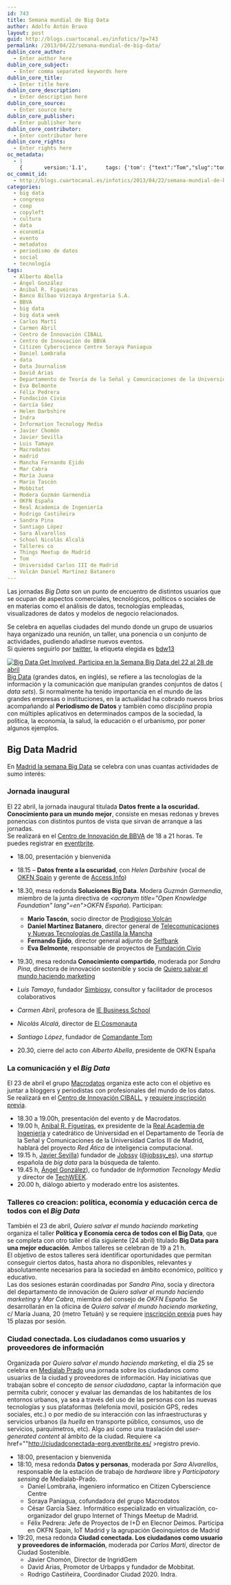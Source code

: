 ```yaml
---
id: 743
title: Semana mundial de Big Data
author: Adolfo Antón Bravo
layout: post
guid: http://blogs.cuartocanal.es/infotics/?p=743
permalink: /2013/04/22/semana-mundial-de-big-data/
dublin_core_author:
  - Enter author here
dublin_core_subject:
  - Enter comma separated keywords here
dublin_core_title:
  - Enter title here
dublin_core_description:
  - Enter description here
dublin_core_source:
  - Enter source here
dublin_core_publisher:
  - Enter publisher here
dublin_core_contributor:
  - Enter contributor here
dublin_core_rights:
  - Enter rights here
oc_metadata:
  - |
    {		version:'1.1',		tags: {'tom': {"text":"Tom","slug":"tom","source":{"url":"http://d.opencalais.com/pershash-1/9662ed3a-9325-313a-888f-09d5943d2e67","subjectURL":null,"type":{"url":"http://s.opencalais.com/1/type/em/e/Person","name":"Person","_className":"ArtifactType"},"name":"Tom","_className":"Entity","rawRelevance":0.26,"normalizedRelevance":0.4659498207885304},"bucketName":"current","bucketPlacement":"auto","_className":"Tag"}, 'luis-tamayo': {"text":"Luis Tamayo","slug":"luis-tamayo","source":{"url":"http://d.opencalais.com/pershash-1/a1a5d032-7108-3b03-a4ad-a1b6f665b676","subjectURL":null,"type":{"url":"http://s.opencalais.com/1/type/em/e/Person","name":"Person","_className":"ArtifactType"},"name":"Luis Tamayo","_className":"Entity","rawRelevance":0.269,"normalizedRelevance":0.482078853046595},"bucketName":"current","bucketPlacement":"auto","_className":"Tag"}, 'javier-sevilla': {"text":"Javier Sevilla","slug":"javier-sevilla","source":{"url":"http://d.opencalais.com/pershash-1/83d7e9f2-aa46-3c5e-b87b-f137d6e6e4bc","subjectURL":null,"type":{"url":"http://s.opencalais.com/1/type/em/e/Person","name":"Person","_className":"ArtifactType"},"name":"Javier Sevilla","_className":"Entity","rawRelevance":0.219,"normalizedRelevance":0.3924731182795699},"bucketName":"current","bucketPlacement":"auto","_className":"Tag"}, 'rodrigo-castieira': {"text":"Rodrigo Castiñeira","slug":"rodrigo-castieira","source":{"url":"http://d.opencalais.com/pershash-1/29f127bb-8f95-3cfb-ba3d-db0c1f295207","subjectURL":null,"type":{"url":"http://s.opencalais.com/1/type/em/e/Person","name":"Person","_className":"ArtifactType"},"name":"Rodrigo Castiñeira","_className":"Entity","rawRelevance":0.054,"normalizedRelevance":0.09677419354838708},"bucketName":"current","bucketPlacement":"auto","_className":"Tag"}, 'things-meetup-de-madrid': {"text":"Things Meetup de Madrid","slug":"things-meetup-de-madrid","source":{"url":"http://d.opencalais.com/comphash-1/41ffc750-2719-3d9f-b7e1-f821da0e6c71","subjectURL":null,"type":{"url":"http://s.opencalais.com/1/type/em/e/Company","name":"Company","_className":"ArtifactType"},"name":"Things Meetup de Madrid","_className":"Entity","rawRelevance":0.079,"normalizedRelevance":0.14157706093189962},"bucketName":"current","bucketPlacement":"auto","_className":"Tag"}, 'flix-pedrera': {"text":"Félix Pedrera","slug":"flix-pedrera","source":{"url":"http://d.opencalais.com/pershash-1/68f7db19-f105-32f0-88c8-e01abd79b4f7","subjectURL":null,"type":{"url":"http://s.opencalais.com/1/type/em/e/Person","name":"Person","_className":"ArtifactType"},"name":"Félix Pedrera","_className":"Entity","rawRelevance":0.073,"normalizedRelevance":0.13082437275985662},"bucketName":"current","bucketPlacement":"auto","_className":"Tag"}, 'carlos-mart': {"text":"Carlos Martí","slug":"carlos-mart","source":{"url":"http://d.opencalais.com/pershash-1/842c6797-263c-3043-be2a-826e2e05e270","subjectURL":null,"type":{"url":"http://s.opencalais.com/1/type/em/e/Person","name":"Person","_className":"ArtifactType"},"name":"Carlos Martí","_className":"Entity","rawRelevance":0.062,"normalizedRelevance":0.1111111111111111},"bucketName":"current","bucketPlacement":"auto","_className":"Tag"}, 'mara-juana': {"text":"María Juana","slug":"mara-juana","source":{"url":"http://d.opencalais.com/pershash-1/2a73fa03-5e8e-3a80-a55d-8f86b11bb3f1","subjectURL":null,"type":{"url":"http://s.opencalais.com/1/type/em/e/Person","name":"Person","_className":"ArtifactType"},"name":"María Juana","_className":"Entity","rawRelevance":0.143,"normalizedRelevance":0.25627240143369173},"bucketName":"current","bucketPlacement":"auto","_className":"Tag"}, 'information-tecnology-media': {"text":"Information Tecnology Media","slug":"information-tecnology-media","source":{"url":"http://d.opencalais.com/comphash-1/20a72448-a55e-3290-afd6-ea68a88f8d27","subjectURL":null,"type":{"url":"http://s.opencalais.com/1/type/em/e/Company","name":"Company","_className":"ArtifactType"},"name":"Information Tecnology Media","_className":"Entity","rawRelevance":0.208,"normalizedRelevance":0.37275985663082434},"bucketName":"current","bucketPlacement":"auto","_className":"Tag"}, 'anibal-r-figueiras': {"text":"Anibal R. Figueiras","slug":"anibal-r-figueiras","source":{"url":"http://d.opencalais.com/pershash-1/cbc73c68-5fcf-3092-af62-d091699d46c5","subjectURL":null,"type":{"url":"http://s.opencalais.com/1/type/em/e/Person","name":"Person","_className":"ArtifactType"},"name":"Anibal R. Figueiras","_className":"Entity","rawRelevance":0.229,"normalizedRelevance":0.4103942652329749},"bucketName":"current","bucketPlacement":"auto","_className":"Tag"}, 'alberto-abella': {"text":"Alberto Abella","slug":"alberto-abella","source":{"url":"http://d.opencalais.com/pershash-1/c694d760-3b30-3eb5-96af-ef4b66929dc9","subjectURL":null,"type":{"url":"http://s.opencalais.com/1/type/em/e/Person","name":"Person","_className":"ArtifactType"},"name":"Alberto Abella","_className":"Entity","rawRelevance":0.26,"normalizedRelevance":0.4659498207885304},"bucketName":"current","bucketPlacement":"auto","_className":"Tag"}, 'departamento-de-teora-de-la-seal-y-comunicaciones-de-la-universidad-carlos': {"text":"Departamento de Teoría de la Señal y Comunicaciones de la Universidad Carlos","slug":"departamento-de-teora-de-la-seal-y-comunicaciones-de-la-universidad-carlos","source":{"url":"http://d.opencalais.com/genericHasher-1/6e0a9d6e-52bc-3565-ac67-04ae015310bb","subjectURL":null,"type":{"url":"http://s.opencalais.com/1/type/em/e/Organization","name":"Organization","_className":"ArtifactType"},"name":"Departamento de Teoría de la Señal y Comunicaciones de la Universidad Carlos","_className":"Entity","rawRelevance":0.229,"normalizedRelevance":0.4103942652329749},"bucketName":"current","bucketPlacement":"auto","_className":"Tag"}, 'volcn-daniel-martnez-batanero': {"text":"Volcán Daniel Martínez Batanero","slug":"volcn-daniel-martnez-batanero","source":{"url":"http://d.opencalais.com/pershash-1/d3317c51-8ded-350c-b151-123faed44195","subjectURL":null,"type":{"url":"http://s.opencalais.com/1/type/em/e/Person","name":"Person","_className":"ArtifactType"},"name":"Volcán Daniel Martínez Batanero","_className":"Entity","rawRelevance":0.269,"normalizedRelevance":0.482078853046595},"bucketName":"current","bucketPlacement":"auto","_className":"Tag"}, 'mancha-fernando-ejido': {"text":"Mancha Fernando Ejido","slug":"mancha-fernando-ejido","source":{"url":"http://d.opencalais.com/pershash-1/7b1391c0-1dd8-36d9-8e35-c873802e9cf5","subjectURL":null,"type":{"url":"http://s.opencalais.com/1/type/em/e/Person","name":"Person","_className":"ArtifactType"},"name":"Mancha Fernando Ejido","_className":"Entity","rawRelevance":0.269,"normalizedRelevance":0.482078853046595},"bucketName":"current","bucketPlacement":"auto","_className":"Tag"}, 'madrid': {"text":"Madrid","slug":"madrid","source":{"url":"http://d.opencalais.com/er/geo/city/ralg-geo1/144602b7-dd1d-5be6-1364-ec9012561250","subjectURL":"http://d.opencalais.com/genericHasher-1/64b605ec-8d87-3685-97eb-378eca0c134a","type":{"url":"http://s.opencalais.com/1/type/er/Geo/City","name":"City","_className":"ArtifactType"},"name":"Madrid","_className":"Entity","rawRelevance":0.558,"normalizedRelevance":1},"bucketName":"current","bucketPlacement":"auto","_className":"Tag"}, 'david-arias': {"text":"David Arias","slug":"david-arias","source":{"url":"http://d.opencalais.com/pershash-1/e3dafda6-3a58-3e8d-8950-5e48f961a9de","subjectURL":null,"type":{"url":"http://s.opencalais.com/1/type/em/e/Person","name":"Person","_className":"ArtifactType"},"name":"David Arias","_className":"Entity","rawRelevance":0.058,"normalizedRelevance":0.1039426523297491},"bucketName":"current","bucketPlacement":"auto","_className":"Tag"}, 'centro-de-innovacin-de-bbva': {"text":"Centro de Innovación de BBVA","slug":"centro-de-innovacin-de-bbva","source":{"url":"http://d.opencalais.com/genericHasher-1/eae68f74-b229-3fe4-90ef-8736e9adfda6","subjectURL":null,"type":{"url":"http://s.opencalais.com/1/type/em/e/Organization","name":"Organization","_className":"ArtifactType"},"name":"Centro de Innovación de BBVA","_className":"Entity","rawRelevance":0.298,"normalizedRelevance":0.5340501792114695},"bucketName":"current","bucketPlacement":"auto","_className":"Tag"}, 'talleres-co': {"text":"Talleres co","slug":"talleres-co","source":{"url":"http://d.opencalais.com/comphash-1/1316328b-28c8-32a6-9100-11c4d8361160","subjectURL":null,"type":{"url":"http://s.opencalais.com/1/type/em/e/Company","name":"Company","_className":"ArtifactType"},"name":"Talleres co","_className":"Entity","rawRelevance":0.186,"normalizedRelevance":0.3333333333333333},"bucketName":"current","bucketPlacement":"auto","_className":"Tag"}, 'macrodatos': {"text":"Macrodatos","slug":"macrodatos","source":{"url":"http://d.opencalais.com/comphash-1/690a6b80-557c-3eec-8457-b992173df7e3","subjectURL":null,"type":{"url":"http://s.opencalais.com/1/type/em/e/Company","name":"Company","_className":"ArtifactType"},"name":"Macrodatos","_className":"Entity","rawRelevance":0.272,"normalizedRelevance":0.4874551971326165},"bucketName":"current","bucketPlacement":"auto","_className":"Tag"}, 'modera-guzmn-garmendia': {"text":"Modera Guzmán Garmendia","slug":"modera-guzmn-garmendia","source":{"url":"http://d.opencalais.com/pershash-1/c8d65874-2c80-38b6-b28f-f4b144f9c931","subjectURL":null,"type":{"url":"http://s.opencalais.com/1/type/em/e/Person","name":"Person","_className":"ArtifactType"},"name":"Modera Guzmán Garmendia","_className":"Entity","rawRelevance":0.278,"normalizedRelevance":0.4982078853046595},"bucketName":"current","bucketPlacement":"auto","_className":"Tag"}, 'universidad-carlos-iii-de-madrid': {"text":"Universidad Carlos III de Madrid","slug":"universidad-carlos-iii-de-madrid","source":{"url":"http://d.opencalais.com/genericHasher-1/9b6d05a2-49cf-3fb0-b263-d543800e0c38","subjectURL":null,"type":{"url":"http://s.opencalais.com/1/type/em/e/Organization","name":"Organization","_className":"ArtifactType"},"name":"Universidad Carlos III de Madrid","_className":"Entity","rawRelevance":0.235,"normalizedRelevance":0.42114695340501784},"bucketName":"current","bucketPlacement":"auto","_className":"Tag"}, 'mobbitat': {"text":"Mobbitat","slug":"mobbitat","source":{"url":"http://d.opencalais.com/comphash-1/452388fb-617f-3647-a26e-c2595df19dbd","subjectURL":null,"type":{"url":"http://s.opencalais.com/1/type/em/e/Company","name":"Company","_className":"ArtifactType"},"name":"Mobbitat","_className":"Entity","rawRelevance":0.058,"normalizedRelevance":0.1039426523297491},"bucketName":"current","bucketPlacement":"auto","_className":"Tag"}, 'okfn-espaa': {"text":"OKFN España","slug":"okfn-espaa","source":{"url":"http://d.opencalais.com/comphash-1/3a08e539-0c73-34ff-9959-25025b6a97b2","subjectURL":null,"type":{"url":"http://s.opencalais.com/1/type/em/e/Company","name":"Company","_className":"ArtifactType"},"name":"OKFN España","_className":"Entity","rawRelevance":0.479,"normalizedRelevance":0.8584229390681003},"bucketName":"current","bucketPlacement":"auto","_className":"Tag"}, 'real-academia-de-ingeniera': {"text":"Real Academia de Ingeniería","slug":"real-academia-de-ingeniera","source":{"url":"http://d.opencalais.com/genericHasher-1/3f0916ea-fe45-3dc4-ab17-911b6d7c88d0","subjectURL":null,"type":{"url":"http://s.opencalais.com/1/type/em/e/Organization","name":"Organization","_className":"ArtifactType"},"name":"Real Academia de Ingeniería","_className":"Entity","rawRelevance":0.229,"normalizedRelevance":0.4103942652329749},"bucketName":"current","bucketPlacement":"auto","_className":"Tag"}, 'santiago-lpez': {"text":"Santiago López","slug":"santiago-lpez","source":{"url":"http://d.opencalais.com/pershash-1/35ce93ad-375e-3244-9a7a-f52c1f32b620","subjectURL":null,"type":{"url":"http://s.opencalais.com/1/type/em/e/Person","name":"Person","_className":"ArtifactType"},"name":"Santiago López","_className":"Entity","rawRelevance":0.269,"normalizedRelevance":0.482078853046595},"bucketName":"current","bucketPlacement":"auto","_className":"Tag"}, 'eva-belmonte': {"text":"Eva Belmonte","slug":"eva-belmonte","source":{"url":"http://d.opencalais.com/pershash-1/0be75324-d82f-3bf1-9a5b-2e3e0bcde5a2","subjectURL":null,"type":{"url":"http://s.opencalais.com/1/type/em/e/Person","name":"Person","_className":"ArtifactType"},"name":"Eva Belmonte","_className":"Entity","rawRelevance":0.269,"normalizedRelevance":0.482078853046595},"bucketName":"current","bucketPlacement":"auto","_className":"Tag"}, 'javier-chomn': {"text":"Javier Chomón","slug":"javier-chomn","source":{"url":"http://d.opencalais.com/pershash-1/5b31ecaf-ed83-3d50-930a-2ac8887ab98c","subjectURL":null,"type":{"url":"http://s.opencalais.com/1/type/em/e/Person","name":"Person","_className":"ArtifactType"},"name":"Javier Chomón","_className":"Entity","rawRelevance":0.058,"normalizedRelevance":0.1039426523297491},"bucketName":"current","bucketPlacement":"auto","_className":"Tag"}, 'banco-bilbao-vizcaya-argentaria-sa': {"text":"Banco Bilbao Vizcaya Argentaria S.A.","slug":"banco-bilbao-vizcaya-argentaria-sa","source":{"url":"http://d.opencalais.com/er/company/ralg-tr1r/24dac658-e8f4-3b05-a31d-c6bfecb3df9a","subjectURL":"http://d.opencalais.com/comphash-1/7f19ae7e-63e2-344b-807c-468ea9eadabb","type":{"url":"http://s.opencalais.com/1/type/er/Company","name":"Company","_className":"ArtifactType"},"name":"Banco Bilbao Vizcaya Argentaria S.A.","_className":"Entity","rawRelevance":0.303,"normalizedRelevance":0.543010752688172},"bucketName":"current","bucketPlacement":"auto","_className":"Tag"}, 'citizen-cyberscience-centre-soraya-paniagua': {"text":"Citizen Cyberscience Centre Soraya Paniagua","slug":"citizen-cyberscience-centre-soraya-paniagua","source":{"url":"http://d.opencalais.com/genericHasher-1/2c7d0876-e93f-3789-aff2-4dfd28ca4bcc","subjectURL":null,"type":{"url":"http://s.opencalais.com/1/type/em/e/Organization","name":"Organization","_className":"ArtifactType"},"name":"Citizen Cyberscience Centre Soraya Paniagua","_className":"Entity","rawRelevance":0.085,"normalizedRelevance":0.15232974910394265},"bucketName":"current","bucketPlacement":"auto","_className":"Tag"}, 'indra': {"text":"Indra","slug":"indra","source":{"url":"http://d.opencalais.com/pershash-1/1b6a16c4-c937-32ac-ab71-0bd184d2af9c","subjectURL":null,"type":{"url":"http://s.opencalais.com/1/type/em/e/Person","name":"Person","_className":"ArtifactType"},"name":"Indra","_className":"Entity","rawRelevance":0.05,"normalizedRelevance":0.08960573476702509},"bucketName":"current","bucketPlacement":"auto","_className":"Tag"}, 'school-nicols-alcal': {"text":"School Nicolás Alcalá","slug":"school-nicols-alcal","source":{"url":"http://d.opencalais.com/pershash-1/d51b6e3f-1472-3d0a-8ac4-ca5b6644b08b","subjectURL":null,"type":{"url":"http://s.opencalais.com/1/type/em/e/Person","name":"Person","_className":"ArtifactType"},"name":"School Nicolás Alcalá","_className":"Entity","rawRelevance":0.269,"normalizedRelevance":0.482078853046595},"bucketName":"current","bucketPlacement":"auto","_className":"Tag"}, 'daniel-lombraa': {"text":"Daniel Lombraña","slug":"daniel-lombraa","source":{"url":"http://d.opencalais.com/pershash-1/5dafff09-5c74-3db6-b602-3b0e37900906","subjectURL":null,"type":{"url":"http://s.opencalais.com/1/type/em/e/Person","name":"Person","_className":"ArtifactType"},"name":"Daniel Lombraña","_className":"Entity","rawRelevance":0.085,"normalizedRelevance":0.15232974910394265},"bucketName":"current","bucketPlacement":"auto","_className":"Tag"}, 'carmen-abril': {"text":"Carmen Abril","slug":"carmen-abril","source":{"url":"http://d.opencalais.com/pershash-1/36d18983-1198-38df-95d0-d43968b9748d","subjectURL":null,"type":{"url":"http://s.opencalais.com/1/type/em/e/Person","name":"Person","_className":"ArtifactType"},"name":"Carmen Abril","_className":"Entity","rawRelevance":0.269,"normalizedRelevance":0.482078853046595},"bucketName":"current","bucketPlacement":"auto","_className":"Tag"}, 'fundacin-civio': {"text":"Fundación Civio","slug":"fundacin-civio","source":{"url":"http://d.opencalais.com/genericHasher-1/8d9d207f-0f44-3170-9afd-8607a0a98d6f","subjectURL":null,"type":{"url":"http://s.opencalais.com/1/type/em/e/Organization","name":"Organization","_className":"ArtifactType"},"name":"Fundación Civio","_className":"Entity","rawRelevance":0.269,"normalizedRelevance":0.482078853046595},"bucketName":"current","bucketPlacement":"auto","_className":"Tag"}, 'ngel-gonzlez': {"text":"Ángel González","slug":"ngel-gonzlez","source":{"url":"http://d.opencalais.com/pershash-1/baf671f5-c63b-3796-a5e0-3d05e026197d","subjectURL":null,"type":{"url":"http://s.opencalais.com/1/type/em/e/Person","name":"Person","_className":"ArtifactType"},"name":"Ángel González","_className":"Entity","rawRelevance":0.208,"normalizedRelevance":0.37275985663082434},"bucketName":"current","bucketPlacement":"auto","_className":"Tag"}, 'helen-darbshire': {"text":"Helen Darbshire","slug":"helen-darbshire","source":{"url":"http://d.opencalais.com/pershash-1/4ac9235c-f419-328d-a168-2cdf44519345","subjectURL":null,"type":{"url":"http://s.opencalais.com/1/type/em/e/Person","name":"Person","_className":"ArtifactType"},"name":"Helen Darbshire","_className":"Entity","rawRelevance":0.285,"normalizedRelevance":0.5107526881720429},"bucketName":"current","bucketPlacement":"auto","_className":"Tag"}, 'sandra-pina': {"text":"Sandra Pina","slug":"sandra-pina","source":{"url":"http://d.opencalais.com/pershash-1/aa0acf29-bd25-39ce-bc64-d7c4ab3f0c3d","subjectURL":null,"type":{"url":"http://s.opencalais.com/1/type/em/e/Person","name":"Person","_className":"ArtifactType"},"name":"Sandra Pina","_className":"Entity","rawRelevance":0.335,"normalizedRelevance":0.600358422939068},"bucketName":"current","bucketPlacement":"auto","_className":"Tag"}, 'garca-sez': {"text":"García Sáez","slug":"garca-sez","source":{"url":"http://d.opencalais.com/pershash-1/b1822ebe-581b-3838-aa74-16a5ad459b66","subjectURL":null,"type":{"url":"http://s.opencalais.com/1/type/em/e/Person","name":"Person","_className":"ArtifactType"},"name":"García Sáez","_className":"Entity","rawRelevance":0.085,"normalizedRelevance":0.15232974910394265},"bucketName":"current","bucketPlacement":"auto","_className":"Tag"}, 'mar-cabra': {"text":"Mar Cabra","slug":"mar-cabra","source":{"url":"http://d.opencalais.com/genericHasher-1/a3648227-cd70-360b-9e40-992bf76e877b","subjectURL":null,"type":{"url":"http://s.opencalais.com/1/type/em/e/NaturalFeature","name":"NaturalFeature","_className":"ArtifactType"},"name":"Mar Cabra","_className":"Entity","rawRelevance":0.154,"normalizedRelevance":0.27598566308243727},"bucketName":"current","bucketPlacement":"auto","_className":"Tag"}, 'sara-alvarellos': {"text":"Sara Alvarellos","slug":"sara-alvarellos","source":{"url":"http://d.opencalais.com/pershash-1/310a0221-b760-3740-a737-3bd6df62df13","subjectURL":null,"type":{"url":"http://s.opencalais.com/1/type/em/e/Person","name":"Person","_className":"ArtifactType"},"name":"Sara Alvarellos","_className":"Entity","rawRelevance":0.092,"normalizedRelevance":0.16487455197132614},"bucketName":"current","bucketPlacement":"auto","_className":"Tag"}, 'mario-tascn': {"text":"Mario Tascón","slug":"mario-tascn","source":{"url":"http://d.opencalais.com/pershash-1/6bccb67c-27a8-314c-8834-132262d6149b","subjectURL":null,"type":{"url":"http://s.opencalais.com/1/type/em/e/Person","name":"Person","_className":"ArtifactType"},"name":"Mario Tascón","_className":"Entity","rawRelevance":0.269,"normalizedRelevance":0.482078853046595},"bucketName":"current","bucketPlacement":"auto","_className":"Tag"}, 'centro-de-innovacin-ciball': {"text":"Centro de Innovación CIBALL","slug":"centro-de-innovacin-ciball","source":{"url":"http://d.opencalais.com/genericHasher-1/e52cb542-7cb5-38b3-8ba3-3e8a771c43c8","subjectURL":null,"type":{"url":"http://s.opencalais.com/1/type/em/e/Organization","name":"Organization","_className":"ArtifactType"},"name":"Centro de Innovación CIBALL","_className":"Entity","rawRelevance":0.25,"normalizedRelevance":0.4480286738351254},"bucketName":"current","bucketPlacement":"auto","_className":"Tag"}, 'big-data': {"text":"big data","slug":"big-data","source":null,"bucketName":"current","bucketPlacement":"auto","_className":"Tag"}, 'data': {"text":"data","slug":"data","source":null,"bucketName":"current","bucketPlacement":"auto","_className":"Tag"}, 'data-journalism': {"text":"data journalism","slug":"data-journalism","source":null,"bucketName":"current","bucketPlacement":"auto","_className":"Tag"}, 'big-data-week': {"text":"big data week","slug":"big-data-week","source":null,"bucketName":"current","bucketPlacement":"auto","_className":"Tag"}}	}
oc_commit_id:
  - http://blogs.cuartocanal.es/infotics/2013/04/22/semana-mundial-de-big-data/1366628939
categories:
  - big data
  - congreso
  - coop
  - copyleft
  - cultura
  - data
  - economía
  - evento
  - metadatos
  - periodismo de datos
  - social
  - tecnología
tags:
  - Alberto Abella
  - Ángel González
  - Anibal R. Figueiras
  - Banco Bilbao Vizcaya Argentaria S.A.
  - BBVA
  - big data
  - big data week
  - Carlos Martí
  - Carmen Abril
  - Centro de Innovación CIBALL
  - Centro de Innovación de BBVA
  - Citizen Cyberscience Centre Soraya Paniagua
  - Daniel Lombraña
  - data
  - Data Journalism
  - David Arias
  - Departamento de Teoría de la Señal y Comunicaciones de la Universidad Carlos
  - Eva Belmonte
  - Félix Pedrera
  - Fundación Civio
  - García Sáez
  - Helen Darbshire
  - Indra
  - Information Tecnology Media
  - Javier Chomón
  - Javier Sevilla
  - Luis Tamayo
  - Macrodatos
  - madrid
  - Mancha Fernando Ejido
  - Mar Cabra
  - María Juana
  - Mario Tascón
  - Mobbitat
  - Modera Guzmán Garmendia
  - OKFN España
  - Real Academia de Ingeniería
  - Rodrigo Castiñeira
  - Sandra Pina
  - Santiago López
  - Sara Alvarellos
  - School Nicolás Alcalá
  - Talleres co
  - Things Meetup de Madrid
  - Tom
  - Universidad Carlos III de Madrid
  - Volcán Daniel Martínez Batanero
---
```

Las jornadas *Big Data* son un punto de encuentro de distintos usuarios que se ocupan de aspectos comerciales, tecnológicos, políticos o sociales de en materias como el análisis de datos, tecnologías empleadas, visualizadores de datos y modelos de negocio relacionados.

Se celebra en aquellas ciudades del mundo donde un grupo de usuarios haya organizado una reunión, un taller, una ponencia o un conjunto de actividades, pudiendo añadirse nuevos eventos.  
Si quieres seguirlo por [twitter][1], la etiqueta elegida es [bdw13][2]

<a href="http://i1.wp.com/blogs.cuartocanal.es/infotics/files/2013/04/bigdatagetinvolved.jpg" data-rel="lightbox-0" title=""><img src="http://i1.wp.com/blogs.cuartocanal.es/infotics/files/2013/04/bigdatagetinvolved.jpg?fit=600%2C336" alt="Big Data Get Involved, Participa en la Semana Big Data del 22 al 28 de abril" class="alignnone size-full wp-image-753" data-recalc-dims="1" /></a>  
[Big Data][3] (grandes datos, en inglés), se refiere a las tecnologías de la información y la comunicación que manipulan grandes conjuntos de datos ( *data sets*). Si normalmente ha tenido importancia en el mundo de las grandes empresas o instituciones, en la actualidad ha cobrado nuevos bríos acompañando al **Periodismo de Datos** y también como *disciplina* propia con múltiples aplicativos en determinados campos de la sociedad, la política, la economía, la salud, la educación o el urbanismo, por poner algunos ejemplos.

## Big Data Madrid

En [Madrid la semana Big Data][4] se celebra con unas cuantas actividades de sumo interés:

### Jornada inaugural

El 22 abril, la jornada inaugural titulada **Datos frente a la oscuridad. Conocimiento para un mundo mejor**, consiste en mesas redonas y breves ponencias con distintos puntos de vista que sirvan de arranque a las jornadas.  
Se realizará en el [Centro de Innovación de BBVA][5] de 18 a 21 horas. Te puedes registrar en [eventbrite][6].

  * 18.00, presentación y bienvenida
  * 18.15 &#8211; **Datos frente a la oscuridad**, con *Helen Darbshire* (vocal de [OKFN Spain][7] y gerente de [Access Info][8])
  * 18.30, mesa redonda **Soluciones Big Data**. Modera *Guzmán Garmendia*, miembro de la junta directiva de *<acronym title="Open Knowledge Foundation" lang"=en">OKFN</acronym> España*). Participan: 
      * **Mario Tascón**, socio director de [Prodigioso Volcán][9]
      * **Daniel Martínez Batanero**, director general de [Telecomunicaciones y Nuevas Tecnologías de Castilla la Mancha][10]
      * **Fernando Ejido**, director general adjunto de [Selfbank][11]
      * **Eva Belmonte**, responsable de proyectos de [Fundación Civio][12]
  * 19.30, mesa redonda **Conocimiento compartido**, moderada por *Sandra Pina*, directora de innovación sostenible y socia de [Quiero salvar el mundo haciendo marketing][13]
  * *Luis Tamayo*, fundador [Simbiosy][14], consultor y facilitador de procesos colaborativos
  * *Carmen Abril*, profesora de [IE Business School][15]
  * *Nicolás Alcalá*, director de [El Cosmonauta][16]
  * *Santiago López*, fundador de [Comandante Tom][17]</li> 

  * 20.30, cierre del acto con *Alberto Abella*, presidente de OKFN España</li> </ul> 

### La comunicación y el *Big Data*

El 23 de abril el grupo [Macrodatos][18] organiza este acto con el objetivo es juntar a bloggers y periodistas con profesionales del mundo de los datos. Se realizará en el [Centro de Innovación CIBALL][19], y [requiere inscripción previa][20].

  * 18.30 a 19.00h, presentación del evento y de Macrodatos.
  * 19.00 h, <a href="http://www.raing.es/es/academico/anibal-figueiras-vidal" target="_blank">Anibal R. Figueiras</a>, ex presidente de la [Real Academia de Ingeniería][21] y catedrático de Universidad en el Departamento de Teoría de la Señal y Comunicaciones de la Universidad Carlos III de Madrid, hablará del proyecto *Red Ática* de inteligencia computacional.
  * 19.15 h, [Javier Sevilla][22]) fundador de [Jobssy][23] (<a href="https://twitter.com/jobssy_es" target="_blank">@jobssy_es</a>), una *startup* española de *big data* para la búsqueda de talento.
  * 19.45 h, [Ángel González][24]), co fundador de *Information Tecnology Media* y director de [TechWEEK][25].
  * 20.00 h, diálogo abierto y moderado entre los asistentes.

### Talleres co creacion: política, economía y educación cerca de todos con el *Big Data*

También el 23 de abril, *Quiero salvar el mundo haciendo marketing* organiza el taller **Política y Economía cerca de todos con el Big Data**, que se completa con otro taller el día siguiente (24 abril) titulado **Big Data para una mejor educación**. Ambos talleres se celebran de 19 a 21 h.  
El objetivo de estos talleres será identificar oportunidades que permitan conseguir ciertos datos, hasta ahora no disponibles, relevantes y absolutamente necesarios para la sociedad en ámbito económico, político y educativo.  
Las dos sesiones estarán coordinadas por *Sandra Pina*, socia y directora del departamento de innovación de *Quiero salvar el mundo haciendo marketing* y *Mar Cabra*, miembra del consejo de *OKFN España*. Se desarrollarán en la oficina de *Quiero salvar el mundo haciendo marketing*, c/ María Juana, 20 (metro Tetuán) y se requiere [inscripción previa][26] pues hay 15 plazas por sesión.

### Ciudad conectada. Los ciudadanos como usuarios y proveedores de información

Organizada por *Quiero salvar el mundo haciendo marketing*, el día 25 se celebra en [Medialab Prado][27] una jornada sobre los ciudadanos como usuarixs de la ciudad y proveedores de información. Hay iniciativas que trabajan sobre el concepto de *sensor ciudadano*, captar la información que permita cubrir, conocer y evaluar las demandas de los habitantes de los entornos urbanos, ya sea a través del uso de las personas con las nuevas tecnologías y sus plataformas (telefonía movil, posición GPS, redes sociales, etc.) o por medio de su interacción con las infraestructuras y servicios urbanos (la *huella* en transporte público, consumos, uso de servicios, parquímetros, etc). Algo así como una traslación del *user-generated content* al ámbito de la ciudad. Requiere <a href=""http://ciudadconectada-eorg.eventbrite.es/ >registro previo.</a>

  * 18:00, presentacion y bienvenida
  * 18:10, mesa redonda **Datos y personas**, moderada por *Sara Alvarellos*, responsable de la estación de trabajo de *hardware* libre y *Participatory sensing* de Medialab-Prado. 
      * Daniel Lombraña, ingeniero informatico en Citizen Cyberscience Centre
      * Soraya Paniagua, cofundadora del grupo Macrodatos
      * César García Sáez. Informático especializado en virtualización, co-organizador del grupo Internet of Things Meetup de Madrid.
      * Félix Pedrera: Jefe de Proyectos de I+D en Elecnor Deimos. Participa en OKFN Spain, IoT Madrid y la agrupación Geoinquietos de Madrid
  * 19:20, mesa redonda **Ciudad conectada. Los ciudadanos como usuario y proveedores de información**, moderada por *Carlos Martí*, director de Ciudad Sostenible. 
      * Javier Chomón, Director de IngridGem
      * David Arias, Promotor de Urbapps y fundador de Mobbitat.
      * Rodrigo Castiñeira, Coordinador Ciudad 2020. Indra.

 [1]: https://www.twitter.com
 [2]: https://www.twitter.com/search?q=%23bdw13
 [3]: https://es.wikipedia.org/wiki/Big_data
 [4]: http://bigdataweek.com/madrid/
 [5]: https://www.centrodeinnovacionbbva.com/
 [6]: http://inauguralbigdataweekmadrid.eventbrite.es/
 [7]: http://es.okfn.org
 [8]: http://www.access-info.org
 [9]: https://duckduckgo.com/l/?u=http%3A%2F%2Fwww.prodigiosovolcan.com%2F
 [10]: http://www.castillalamancha.es/gobierno/fomento/estructura/dgftnt/directorio
 [11]: http://www.selfbank.es/
 [12]: http://www.civio.es/
 [13]: http://www.quierosalvarelmundohaciendomarketing.es/
 [14]: http://www.simbiosi.org/
 [15]: http://www.ie.edu/business-school/
 [16]: http://www.elcosmonauta.es
 [17]: http://www.comandantetom.com
 [18]: http://macrodatos.com/
 [19]: http://www.lacatedralonline.es/centros-de-innovacion/centro-de-innovacion/1/eventos
 [20]: http://www.lacatedralonline.es/centros-de-innovacion/centro-de-innovacion/1/eventos/7051
 [21]: http://www.raing.es
 [22]: https://twitter.com/javiersevilla
 [23]: https://jobssy.com/
 [24]: https://twitter.com/afgonzalez
 [25]: http://www.techweek.es
 [26]: http://talleresbigdataweekmadrid-eorg.eventbrite.es/
 [27]: http://www.medialab-prado.es